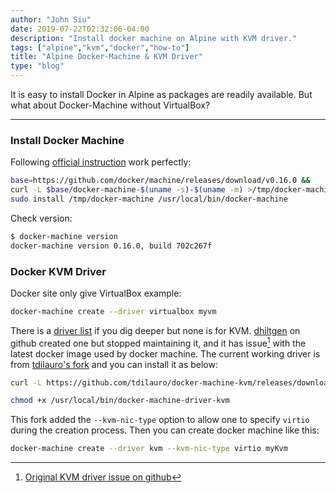 ```yaml
---
author: "John Siu"
date: 2019-07-22T02:32:06-04:00
description: "Install docker machine on Alpine with KVM driver."
tags: ["alpine","kvm","docker","how-to"]
title: "Alpine Docker-Machine & KVM Driver"
type: "blog"
---
```


It is easy to install Docker in Alpine as packages are readily available. But what about Docker-Machine without VirtualBox?
<!--more-->

---

### Install Docker Machine

Following [official instruction](//docs.docker.com/machine/install-machine/) work perfectly:

```zsh
base=https://github.com/docker/machine/releases/download/v0.16.0 &&
curl -L $base/docker-machine-$(uname -s)-$(uname -m) >/tmp/docker-machine &&
sudo install /tmp/docker-machine /usr/local/bin/docker-machine
```

Check version:

```zsh
$ docker-machine version
docker-machine version 0.16.0, build 702c267f
```

### Docker KVM Driver

Docker site only give VirtualBox example:

```zsh
docker-machine create --driver virtualbox myvm
```

There is a [driver list](//docs.docker.com/machine/drivers/) if you dig deeper but none is for KVM. [dhiltgen](//github.com/dhiltgen/docker-machine-kvm) on github created one but stopped maintaining it, and it has issue[^1] with the latest docker image used by docker machine. The current working driver is from [tdilauro's fork](//github.com/tdilauro/docker-machine-kvm) and you can install it as below:

```zsh
curl -L https://github.com/tdilauro/docker-machine-kvm/releases/download/v0.10.1/docker-machine-driver-kvm-alpine3.4 > /usr/local/bin/docker-machine-driver-kvm

chmod +x /usr/local/bin/docker-machine-driver-kvm
```

This fork added the `--kvm-nic-type` option to allow one to specify `virtio` during the creation process. Then you can create docker machine like this:

```zsh
docker-machine create --driver kvm --kvm-nic-type virtio myKvm
```

[^1]: [Original KVM driver issue on github](//github.com/dhiltgen/docker-machine-kvm/issues/72)
